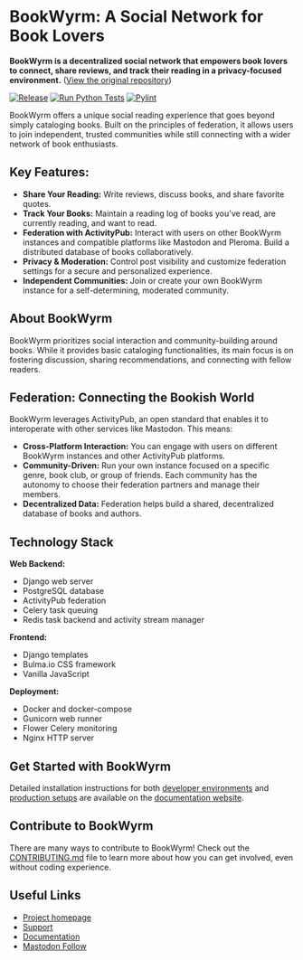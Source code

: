 # BookWyrm: A Social Network for Book Lovers

**BookWyrm is a decentralized social network that empowers book lovers to connect, share reviews, and track their reading in a privacy-focused environment.** ([View the original repository](https://github.com/bookwyrm-social/bookwyrm))

[![Release](https://img.shields.io/github/release/bookwyrm-social/bookwyrm.svg?colorB=58839b)](https://github.com/bookwyrm-social/bookwyrm/releases)
[![Run Python Tests](https://github.com/bookwyrm-social/bookwyrm/actions/workflows/django-tests.yml/badge.svg)](https://github.com/bookwyrm-social/bookwyrm/actions/workflows/django-tests.yml)
[![Pylint](https://github.com/bookwyrm-social/bookwyrm/actions/workflows/pylint.yml/badge.svg)](https://github.com/bookwyrm-social/bookwyrm/actions/workflows/pylint.yml)

BookWyrm offers a unique social reading experience that goes beyond simply cataloging books. Built on the principles of federation, it allows users to join independent, trusted communities while still connecting with a wider network of book enthusiasts.

## Key Features:

*   **Share Your Reading:** Write reviews, discuss books, and share favorite quotes.
*   **Track Your Books:** Maintain a reading log of books you've read, are currently reading, and want to read.
*   **Federation with ActivityPub:** Interact with users on other BookWyrm instances and compatible platforms like Mastodon and Pleroma. Build a distributed database of books collaboratively.
*   **Privacy & Moderation:** Control post visibility and customize federation settings for a secure and personalized experience.
*   **Independent Communities:** Join or create your own BookWyrm instance for a self-determining, moderated community.

## About BookWyrm

BookWyrm prioritizes social interaction and community-building around books. While it provides basic cataloging functionalities, its main focus is on fostering discussion, sharing recommendations, and connecting with fellow readers.

## Federation: Connecting the Bookish World

BookWyrm leverages ActivityPub, an open standard that enables it to interoperate with other services like Mastodon. This means:

*   **Cross-Platform Interaction:** You can engage with users on different BookWyrm instances and other ActivityPub platforms.
*   **Community-Driven:** Run your own instance focused on a specific genre, book club, or group of friends. Each community has the autonomy to choose their federation partners and manage their members.
*   **Decentralized Data:** Federation helps build a shared, decentralized database of books and authors.

## Technology Stack

**Web Backend:**

*   Django web server
*   PostgreSQL database
*   ActivityPub federation
*   Celery task queuing
*   Redis task backend and activity stream manager

**Frontend:**

*   Django templates
*   Bulma.io CSS framework
*   Vanilla JavaScript

**Deployment:**

*   Docker and docker-compose
*   Gunicorn web runner
*   Flower Celery monitoring
*   Nginx HTTP server

## Get Started with BookWyrm

Detailed installation instructions for both [developer environments](https://docs.joinbookwyrm.com/install-dev.html) and [production setups](https://docs.joinbookwyrm.com/install-prod.html) are available on the [documentation website](https://docs.joinbookwyrm.com/).

## Contribute to BookWyrm

There are many ways to contribute to BookWyrm! Check out the [CONTRIBUTING.md](https://github.com/bookwyrm-social/bookwyrm/blob/main/CONTRIBUTING.md) file to learn more about how you can get involved, even without coding experience.

## Useful Links

*   [Project homepage](https://joinbookwyrm.com/)
*   [Support](https://patreon.com/bookwyrm)
*   [Documentation](https://docs.joinbookwyrm.com/)
*   [Mastodon Follow](https://tech.lgbt/@bookwyrm)